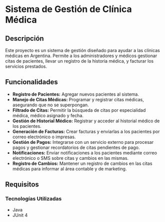 # Sistema de Gestión de Clínica Médica

## Descripción

Este proyecto es un sistema de gestión diseñado para ayudar a las clínicas médicas en Argentina. Permite a los administradores y médicos gestionar citas de pacientes, llevar un registro de la historia médica, y facturar los servicios prestados.

## Funcionalidades

- **Registro de Pacientes:** Agregar nuevos pacientes al sistema.
- **Manejo de Citas Médicas:** Programar y registrar citas médicas, asegurando que no se superpongan.
- **Filtrado de Citas:** Permitir la búsqueda de citas por especialidad médica, médico asignado y fecha.
- **Gestión de Historial Médico:** Registrar y acceder al historial médico de los pacientes.
- **Generación de Facturas:** Crear facturas y enviarlas a los pacientes por correo electrónico o impresas.
- **Gestión de Pagos:** Integrarse con un servicio externo para procesar pagos y gestionar recordatorios de citas pendientes de pago.
- **Notificaciones:** Enviar notificaciones a los pacientes mediante correo electrónico o SMS sobre citas y cambios en las mismas.
- **Registro de Cambios:** Mantener un registro de cambios en las citas médicas para informar al área contable y de marketing.

## Requisitos

### Tecnologías Utilizadas

- Java
- JUnit 4
